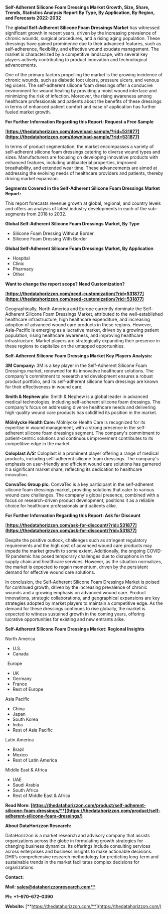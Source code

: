 ﻿**Self-Adherent Silicone Foam Dressings Market Growth, Size, Share, Trends, Statistics Analysis Report By Type, By Application, By Region, and Forecasts 2022-2032**

The **global Self-Adherent Silicone Foam Dressings Market** has witnessed significant growth in recent years, driven by the increasing prevalence of chronic wounds, surgical procedures, and a rising aging population. These dressings have gained prominence due to their advanced features, such as self-adherence, flexibility, and effective wound exudate management. The market is characterized by a competitive landscape, with several key players actively contributing to product innovation and technological advancements.

One of the primary factors propelling the market is the growing incidence of chronic wounds, such as diabetic foot ulcers, pressure ulcers, and venous leg ulcers. The self-adherent silicone foam dressings offer a conducive environment for wound healing by providing a moist wound interface and minimizing the risk of infection. Moreover, the rising awareness among healthcare professionals and patients about the benefits of these dressings in terms of enhanced patient comfort and ease of application has further fueled market growth.

**For Further Information Regarding this Report: Request a Free Sample**	

[**https://thedatahorizzon.com/download-sample/?rid=531877](https://thedatahorizzon.com/download-sample/?rid=531877)** 

In terms of product segmentation, the market encompasses a variety of self-adherent silicone foam dressings catering to diverse wound types and sizes. Manufacturers are focusing on developing innovative products with enhanced features, including antibacterial properties, improved breathability, and extended wear time. These advancements are aimed at addressing the evolving needs of healthcare providers and patients, thereby driving market expansion.

**Segments Covered in the Self-Adherent Silicone Foam Dressings Market Report:**

This report forecasts revenue growth at global, regional, and country levels and offers an analysis of latest industry developments in each of the sub-segments from 2018 to 2032.

**Global Self-Adherent Silicone Foam Dressings Market, By Type**

- Silicone Foam Dressing Without Border
- Silicone Foam Dressing With Border

**Global Self-Adherent Silicone Foam Dressings Market, By Application**

- Hospital
- Clinic
- Pharmacy
- Other

**Want to change the report scope? Need Customization?**

[**https://thedatahorizzon.com/need-customization/?rid=531877](https://thedatahorizzon.com/need-customization/?rid=531877)** 

Geographically, North America and Europe currently dominate the Self-Adherent Silicone Foam Dressings Market, attributed to the well-established healthcare infrastructure, high healthcare expenditure, and increasing adoption of advanced wound care products in these regions. However, Asia-Pacific is emerging as a lucrative market, driven by a growing patient population, rising healthcare awareness, and improving healthcare infrastructure. Market players are strategically expanding their presence in these regions to capitalize on the untapped opportunities. 

**Self-Adherent Silicone Foam Dressings Market Key Players Analysis:** 

**3M Company:** 3M is a key player in the Self-Adherent Silicone Foam Dressings market, renowned for its innovative healthcare solutions. The company's commitment to research and development ensures a robust product portfolio, and its self-adherent silicone foam dressings are known for their effectiveness in wound care.

**Smith & Nephew plc:** Smith & Nephew is a global leader in advanced medical technologies, including self-adherent silicone foam dressings. The company's focus on addressing diverse healthcare needs and delivering high-quality wound care products has solidified its position in the market.

**Mölnlycke Health Care:** Mölnlycke Health Care is recognized for its expertise in wound management, with a strong presence in the self-adherent silicone foam dressings segment. The company's commitment to patient-centric solutions and continuous improvement contributes to its competitive edge in the market.

**Coloplast A/S:** Coloplast is a prominent player offering a range of medical products, including self-adherent silicone foam dressings. The company's emphasis on user-friendly and efficient wound care solutions has garnered it a significant market share, reflecting its dedication to healthcare innovation.

**ConvaTec Group plc:** ConvaTec is a key participant in the self-adherent silicone foam dressings market, providing solutions that cater to various wound care challenges. The company's global presence, combined with a focus on research-driven product development, positions it as a reliable choice for healthcare professionals and patients alike.

**For Further Information Regarding this Report: Ask for Discount**	

[**https://thedatahorizzon.com/ask-for-discount/?rid=531877](https://thedatahorizzon.com/ask-for-discount/?rid=531877)** 

Despite the positive outlook, challenges such as stringent regulatory requirements and the high cost of advanced wound care products may impede the market growth to some extent. Additionally, the ongoing COVID-19 pandemic has posed temporary challenges due to disruptions in the supply chain and healthcare services. However, as the situation normalizes, the market is expected to regain momentum, driven by the persistent demand for effective wound care solutions.

In conclusion, the Self-Adherent Silicone Foam Dressings Market is poised for continued growth, driven by the increasing prevalence of chronic wounds and a growing emphasis on advanced wound care. Product innovations, strategic collaborations, and geographical expansions are key strategies adopted by market players to maintain a competitive edge. As the demand for these dressings continues to rise globally, the market is expected to witness sustained growth in the coming years, offering lucrative opportunities for existing and new entrants alike.

**Self-Adherent Silicone Foam Dressings Market: Regional Insights**

North America

- U.S.
- Canada

` `Europe

- UK
- Germany
- France
- Rest of Europe

Asia Pacific

- China
- Japan
- South Korea
- India
- Rest of Asia Pacific

Latin America

- Brazil
- Mexico
- Rest of Latin America

Middle East & Africa

- UAE
- Saudi Arabia
- South Africa
- Rest of Middle East & Africa

**Read More: [https://thedatahorizzon.com/product/self-adherent-silicone-foam-dressings/**](https://thedatahorizzon.com/product/self-adherent-silicone-foam-dressings/)** 

**About DataHorizzon Research:**

DataHorizzon is a market research and advisory company that assists organizations across the globe in formulating growth strategies for changing business dynamics. Its offerings include consulting services across enterprises and business insights to make actionable decisions. DHR’s comprehensive research methodology for predicting long-term and sustainable trends in the market facilitates complex decisions for organizations.

**Contact:**

**Mail: [sales@datahorizzonresearch.com**](mailto:sales@datahorizzonresearch.com)**

**Ph:** **+1–970–672–0390**

**Website:** [**https://thedatahorizzon.com/**](https://thedatahorizzon.com/)

